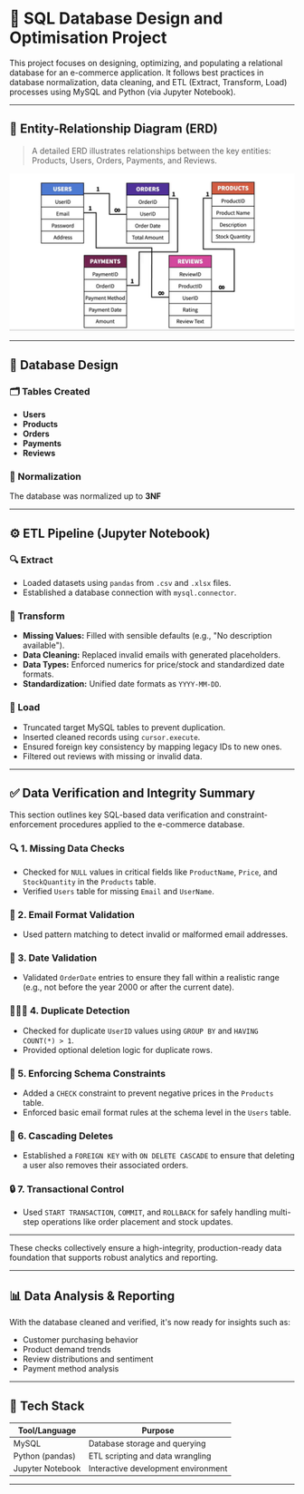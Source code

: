 # 🛒 SQL Database Design and Optimisation Project

This project focuses on designing, optimizing, and populating a relational database for an e-commerce application. It follows best practices in database normalization, data cleaning, and ETL (Extract, Transform, Load) processes using MySQL and Python (via Jupyter Notebook).

---

## 📐 Entity-Relationship Diagram (ERD)
> A detailed ERD illustrates relationships between the key entities: Products, Users, Orders, Payments, and Reviews.

![ERD](image/ERD.png)

---

## 🧱 Database Design

### 🗂️ Tables Created
- **Users** 
- **Products** 
- **Orders**
- **Payments**
- **Reviews**

### 🔄 Normalization
The database was normalized up to **3NF**

---

## ⚙️ ETL Pipeline (Jupyter Notebook)

### 🔍 Extract
- Loaded datasets using `pandas` from `.csv` and `.xlsx` files.
- Established a database connection with `mysql.connector`.

### 🧹 Transform
- **Missing Values:** Filled with sensible defaults (e.g., "No description available").
- **Data Cleaning:** Replaced invalid emails with generated placeholders.
- **Data Types:** Enforced numerics for price/stock and standardized date formats.
- **Standardization:** Unified date formats as `YYYY-MM-DD`.

### 🚚 Load
- Truncated target MySQL tables to prevent duplication.
- Inserted cleaned records using `cursor.execute`.
- Ensured foreign key consistency by mapping legacy IDs to new ones.
- Filtered out reviews with missing or invalid data.

---

## ✅ Data Verification and Integrity Summary

This section outlines key SQL-based data verification and constraint-enforcement procedures applied to the e-commerce database.

### 🔍 1. Missing Data Checks
- Checked for `NULL` values in critical fields like `ProductName`, `Price`, and `StockQuantity` in the `Products` table.
- Verified `Users` table for missing `Email` and `UserName`.

### 📧 2. Email Format Validation
- Used pattern matching to detect invalid or malformed email addresses.

### 📆 3. Date Validation
- Validated `OrderDate` entries to ensure they fall within a realistic range (e.g., not before the year 2000 or after the current date).

### 🧑‍🤝‍🧑 4. Duplicate Detection
- Checked for duplicate `UserID` values using `GROUP BY` and `HAVING COUNT(*) > 1`.
- Provided optional deletion logic for duplicate rows.

### 🧱 5. Enforcing Schema Constraints
- Added a `CHECK` constraint to prevent negative prices in the `Products` table.
- Enforced basic email format rules at the schema level in the `Users` table.

### 🔗 6. Cascading Deletes
- Established a `FOREIGN KEY` with `ON DELETE CASCADE` to ensure that deleting a user also removes their associated orders.

### 🔒 7. Transactional Control
- Used `START TRANSACTION`, `COMMIT`, and `ROLLBACK` for safely handling multi-step operations like order placement and stock updates.

---

These checks collectively ensure a high-integrity, production-ready data foundation that supports robust analytics and reporting.


---

## 📊 Data Analysis & Reporting

With the database cleaned and verified, it's now ready for insights such as:
- Customer purchasing behavior
- Product demand trends
- Review distributions and sentiment
- Payment method analysis

---

## 🚀 Tech Stack

| Tool/Language     | Purpose                           |
|------------------|------------------------------------|
| MySQL             | Database storage and querying      |
| Python (pandas)   | ETL scripting and data wrangling   |
| Jupyter Notebook  | Interactive development environment|

---


